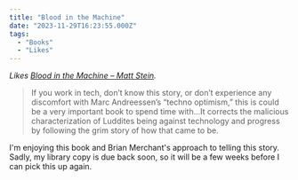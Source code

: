 ```yaml
---
title: "Blood in the Machine"
date: "2023-11-29T16:23:55.000Z"
tags: 
  - "Books"
  - "Likes"
---
```


_Likes [Blood in the Machine – Matt Stein](https://mattstein.com/books/blood-in-the-machine/)._

> If you work in tech, don’t know this story, or don’t experience any discomfort with Marc Andreessen’s “techno optimism,” this is could be a very important book to spend time with...It corrects the malicious characterization of Luddites being against technology and progress by following the grim story of how that came to be.

I'm enjoying this book and Brian Merchant's approach to telling this story. Sadly, my library copy is due back soon, so it will be a few weeks before I can pick this up again.

